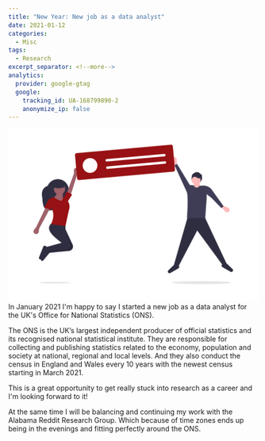```yaml
---
title: "New Year: New job as a data analyst"
date: 2021-01-12
categories:
  - Misc
tags:
  - Research
excerpt_separator: <!--more-->
analytics:
  provider: google-gtag
  google:
    tracking_id: UA-168799890-2
    anonymize_ip: false
---
```

![](/assets/images/undraw_announcement.png)
In January 2021 I'm happy to say I started a new job as a data analyst for the UK's Office for National Statistics (ONS).

The ONS is the UK’s largest independent producer of official statistics and its recognised national statistical institute. They are responsible for collecting and publishing statistics related to the economy, population and society at national, regional and local levels. And they also conduct the census in England and Wales every 10 years with the newest census starting in March 2021.

This is a great opportunity to get really stuck into research as a career and I'm looking forward to it!

At the same time I will be balancing and continuing my work with the Alabama Reddit Research Group. Which because of time zones ends up being in the evenings and fitting perfectly around the ONS.

